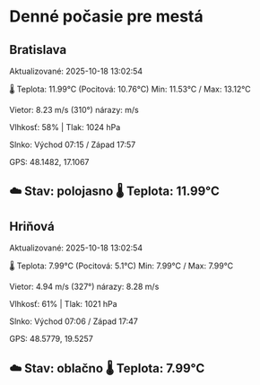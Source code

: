 ﻿# Denné počasie pre mestá

## Bratislava
Aktualizované: 2025-10-18 13:02:54

🌡️ Teplota: 11.99°C 
(Pocitová: 10.76°C)
Min: 11.53°C / Max: 13.12°C

Vietor: 8.23 m/s    (310°) 
nárazy:  m/s

Vlhkosť: 58% | Tlak: 1024 hPa

Slnko: Východ 07:15 / Západ 17:57

GPS: 48.1482, 17.1067

☁️ Stav: polojasno        🌡️ Teplota: 11.99°C
---

## Hriňová
Aktualizované: 2025-10-18 13:02:54

🌡️ Teplota: 7.99°C 
(Pocitová: 5.1°C)
Min: 7.99°C / Max: 7.99°C

Vietor: 4.94 m/s (327°)
nárazy: 8.28 m/s

Vlhkosť: 61% | Tlak: 1021 hPa

Slnko: Východ 07:06 / Západ 17:47

GPS: 48.5779, 19.5257

☁️ Stav: oblačno        🌡️ Teplota: 7.99°C
---
